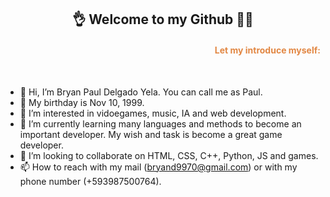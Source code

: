 <!---
bryandelgado99/bryandelgado99 is a ✨ special ✨ repository because its `README.md` (this file) appears on your GitHub profile.
You can click the Preview link to take a look at your changes.
--->

<h2 align="center">
👌 Welcome to my Github 👩‍💻
</h2>

<h4 align="right"><font color="#e28743">Let my introduce myself:</font></h4>

<br>

- 👋 Hi, I’m Bryan Paul Delgado Yela. You can call me as Paul. 
- 🧁 My birthday is Nov 10, 1999.
- 👀 I’m interested in vidoegames, music, IA and web development. 
- 🌱 I’m currently learning many languages and methods to become an important developer. My wish and task is become a great game developer. 
- 💞️ I’m looking to collaborate on HTML, CSS, C++, Python, JS and games. 
- 📫 How to reach with my mail (bryand9970@gmail.com) or with my phone number (+593987500764).



